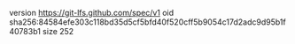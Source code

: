 version https://git-lfs.github.com/spec/v1
oid sha256:84584efe303c118bd35d5cf5bfd40f520cff5b9054c17d2adc9d95b1f40783b1
size 252
